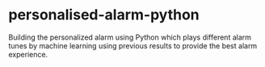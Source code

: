 # personalised-alarm-python
Building the personalized alarm using Python which plays different alarm tunes by machine learning using previous results to provide the best alarm experience.
